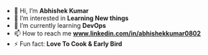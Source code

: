

- 👋 Hi, I’m **Abhishek Kumar**
- 👀 I’m interested in **Learning New things**
- 🌱 I’m currently learning **DevOps** 
- 📫 How to reach me **www.linkedin.com/in/abhishekkumar0802**
- ⚡ Fun fact: **Love To Cook & Early Bird**

<!---
ABHI080291/ABHI080291 is a ✨ special ✨ repository because its `README.md` (this file) appears on your GitHub profile.
You can click the Preview link to take a look at your changes.
--->

